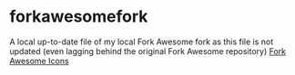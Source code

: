 # forkawesomefork
A local up-to-date file of my local Fork Awesome fork as this file is not updated (even lagging behind the original Fork Awesome repository) [Fork Awesome Icons](https://forkaweso.me/Fork-Awesome/icons/)
